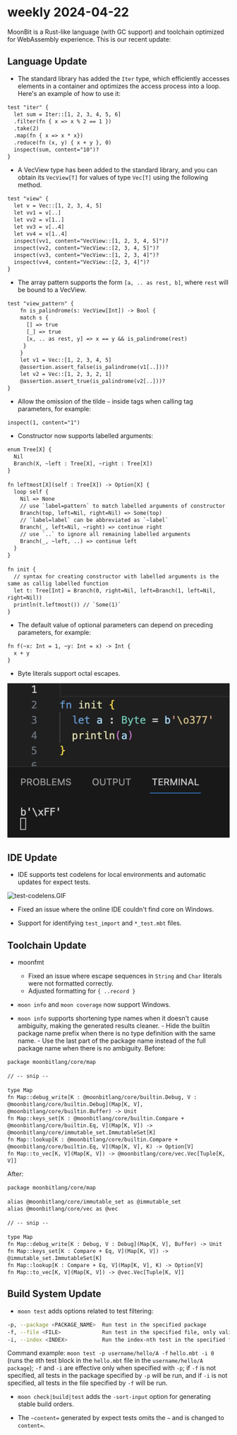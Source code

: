 # weekly 2024-04-22
MoonBit is a Rust-like language (with GC support) and toolchain optimized for WebAssembly experience. This is our recent update:

## Language Update

- The standard library has added the `Iter` type, which efficiently accesses elements in a container and optimizes the access process into a loop. Here's an example of how to use it:

```moonbit
test "iter" {
  let sum = Iter::[1, 2, 3, 4, 5, 6]
  .filter(fn { x => x % 2 == 1 })
  .take(2)
  .map(fn { x => x * x})
  .reduce(fn (x, y) { x + y }, 0)
  inspect(sum, content="10")?
}
```

- A VecView type has been added to the standard library, and you can obtain its `VecView[T]` for values of type `Vec[T]` using the following method.

```moonbit
test "view" {
  let v = Vec::[1, 2, 3, 4, 5]
  let vv1 = v[..]
  let vv2 = v[1..]
  let vv3 = v[..4]
  let vv4 = v[1..4]
  inspect(vv1, content="VecView::[1, 2, 3, 4, 5]")?
  inspect(vv2, content="VecView::[2, 3, 4, 5]")?
  inspect(vv3, content="VecView::[1, 2, 3, 4]")?
  inspect(vv4, content="VecView::[2, 3, 4]")?
}
```

- The array pattern supports the form `[a, .. as rest, b]`, where `rest` will be bound to a VecView.

```moonbit
test "view_pattern" {
    fn is_palindrome(s: VecView[Int]) -> Bool {
    match s {
      [] => true
      [_] => true
      [x, .. as rest, y] => x == y && is_palindrome(rest)
     }
    }
    let v1 = Vec::[1, 2, 3, 4, 5]
    @assertion.assert_false(is_palindrome(v1[..]))?
    let v2 = Vec::[1, 2, 3, 2, 1]
    @assertion.assert_true(is_palindrome(v2[..]))?
}
```

- Allow the omission of the tilde `~` inside tags when calling tag parameters, for example:

```moonbit
inspect(1, content="1")
```

- Constructor now supports labelled arguments:

```moonbit
enum Tree[X] {
  Nil
  Branch(X, ~left : Tree[X], ~right : Tree[X])
}

fn leftmost[X](self : Tree[X]) -> Option[X] {
  loop self {
    Nil => None
    // use `label=pattern` to match labelled arguments of constructor
    Branch(top, left=Nil, right=Nil) => Some(top)
    // `label=label` can be abbreviated as `~label`
    Branch(_, left=Nil, ~right) => continue right
    // use `..` to ignore all remaining labelled arguments
    Branch(_, ~left, ..) => continue left
  }
}

fn init {
  // syntax for creating constructor with labelled arguments is the same as callig labelled function
  let t: Tree[Int] = Branch(0, right=Nil, left=Branch(1, left=Nil, right=Nil))
  println(t.leftmost()) // `Some(1)`
}
```

- The default value of optional parameters can depend on preceding parameters, for example:

```moonbit
fn f(~x: Int = 1, ~y: Int = x) -> Int {
  x + y
}
```

- Byte literals support octal escapes.

![Byte.PNG](byte.PNG)

## IDE Update

- IDE supports test codelens for local environments and automatic updates for expect tests.

![test-codelens.GIF](test-codelens.gif)

- Fixed an issue where the online IDE couldn't find core on Windows.

- Support for identifying `test_import` and `*_test.mbt` files.

## Toolchain Update

- moonfmt

  - Fixed an issue where escape sequences in `String` and `Char` literals were not formatted correctly.
  - Adjusted formatting for `{ ..record }`

- `moon info` and `moon coverage` now support Windows.

- `moon info` supports shortening type names when it doesn't cause ambiguity, making the generated results cleaner. - Hide the builtin package name prefix when there is no type definition with the same name. - Use the last part of the package name instead of the full package name when there is no ambiguity.
  Before:

```moonbit
package moonbitlang/core/map

// -- snip --

type Map
fn Map::debug_write[K : @moonbitlang/core/builtin.Debug, V : @moonbitlang/core/builtin.Debug](Map[K, V], @moonbitlang/core/builtin.Buffer) -> Unit
fn Map::keys_set[K : @moonbitlang/core/builtin.Compare + @moonbitlang/core/builtin.Eq, V](Map[K, V]) -> @moonbitlang/core/immutable_set.ImmutableSet[K]
fn Map::lookup[K : @moonbitlang/core/builtin.Compare + @moonbitlang/core/builtin.Eq, V](Map[K, V], K) -> Option[V]
fn Map::to_vec[K, V](Map[K, V]) -> @moonbitlang/core/vec.Vec[Tuple[K, V]]
```

After:

```moonbit
package moonbitlang/core/map

alias @moonbitlang/core/immutable_set as @immutable_set
alias @moonbitlang/core/vec as @vec

// -- snip --

type Map
fn Map::debug_write[K : Debug, V : Debug](Map[K, V], Buffer) -> Unit
fn Map::keys_set[K : Compare + Eq, V](Map[K, V]) -> @immutable_set.ImmutableSet[K]
fn Map::lookup[K : Compare + Eq, V](Map[K, V], K) -> Option[V]
fn Map::to_vec[K, V](Map[K, V]) -> @vec.Vec[Tuple[K, V]]
```

## Build System Update

- `moon test` adds options related to test filtering:

```Bash
-p, --package <PACKAGE_NAME>  Run test in the specified package
-f, --file <FILE>             Run test in the specified file, only valid when --package is specified
-i, --index <INDEX>           Run the index-nth test in the specified file, only valid when --file is specified

```

Command example: `moon test -p username/hello/A -f` `hello.mbt -i 0` (runs the `0`th test block in the `hello.mbt` file in the `username/hello/A package`); `-f` and `-i` are effective only when specified with `-p`; if `-f` is not specified, all tests in the package specified by `-p` will be run, and if `-i` is not specified, all tests in the file specified by `-f` will be run.

- `moon check|build|test` adds the `-sort-input` option for generating stable build orders.

- The `~content=` generated by expect tests omits the `~` and is changed to `content=`.

